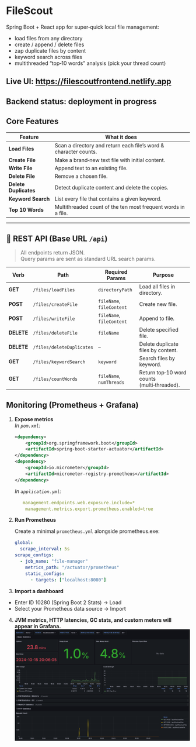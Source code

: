 # FileScout
Spring Boot + React app for super‑quick local file management:
* load files from any directory
* create / append / delete files
* zap duplicate files by content
* keyword search across files
* multithreaded “top‑10 words” analysis (pick your thread count)

**Live UI:** https://filescoutfrontend.netlify.app
---
**Backend status:** deployment in progress
---

## Core Features
| Feature               | What it does                                                     |
|-----------------------|------------------------------------------------------------------|
| **Load Files**        | Scan a directory and return each file’s word & character counts. |
| **Create File**       | Make a brand‑new text file with initial content.                 |
| **Write File**        | Append text to an existing file.                                 |
| **Delete File**       | Remove a chosen file.                                            |
| **Delete Duplicates** | Detect duplicate content and delete the copies.                  |
| **Keyword Search**    | List every file that contains a given keyword.                   |
| **Top 10 Words**      | Multithreaded count of the ten most frequent words in a file.    |

---

## 🔗 REST API (Base URL `/api`)
> All endpoints return JSON.  
> Query params are sent as standard URL search params.

| Verb | Path | Required Params           | Purpose |
|------|------|---------------------------|---------|
| **GET** | `/files/loadFiles` | `directoryPath`           | Load all files in directory. |
| **POST** | `/files/createFile` | `fileName`, `fileContent` | Create new file. |
| **POST** | `/files/writeFile` | `fileName`, `fileContent` | Append to file. |
| **DELETE** | `/files/deleteFile` | `fileName`                | Delete specified file. |
| **DELETE** | `/files/deleteDuplicates` | –                         | Delete duplicate files by content. |
| **GET** | `/files/keywordSearch` | `keyword`                 | Search files by keyword. |
| **GET** | `/files/countWords` | `fileName`, `numThreads`  | Return top‑10 word counts (multi‑threaded). |

## Monitoring (Prometheus + Grafana)

1. **Expose metrics**  
   *In `pom.xml`:*
   ```xml
   <dependency>
       <groupId>org.springframework.boot</groupId>
       <artifactId>spring-boot-starter-actuator</artifactId>
   </dependency>
   <dependency>
       <groupId>io.micrometer</groupId>
       <artifactId>micrometer-registry-prometheus</artifactId>
   </dependency>
   ```
    *In `application.yml`:*
    ```yaml
       management.endpoints.web.exposure.include=*
        management.metrics.export.prometheus.enabled=true
    ```
2. **Run Prometheus**
    
    Create a minimal `prometheus.yml` alongside prometheus.exe:
    
    ```yaml
    global:
      scrape_interval: 5s
    scrape_configs:
      - job_name: "file-manager"
        metrics_path: "/actuator/prometheus"
        static_configs:
          - targets: ["localhost:8080"]
    ```

3. **Import a dashboard**
- Enter ID 10280 (Spring Boot 2 Stats) → Load
- Select your Prometheus data source → Import

4. **JVM metrics, HTTP latencies, GC stats, and custom meters will appear in Grafana.**
![img.png](img.png)
